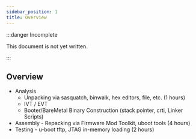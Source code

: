 ```yaml
---
sidebar_position: 1
title: Overview
---
```


:::danger Incomplete

This document is not yet written.

:::

## Overview

- Analysis
  - Unpacking via sasquatch, binwalk, hex editors, file, etc. (1 hours)
  - IVT / EVT
  - Booter/BareMetal Binary Construction (stack pointer, crti, Linker Scripts)
- Assembly - Repacking via Firmware Mod Toolkit, uboot tools (4 hours)
- Testing - u-boot tftp, JTAG in-memory loading (2 hours)
